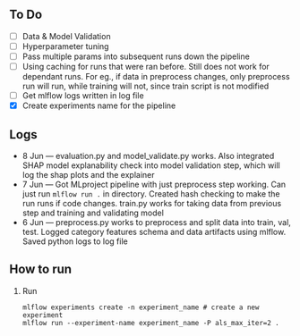 ## To Do
- [ ] Data & Model Validation
- [ ] Hyperparameter tuning
- [ ] Pass multiple params into subsequent runs down the pipeline
- [ ] Using caching for runs that were ran before. Still does not work for dependant runs. For eg., if data in preprocess changes, only preprocess run will run, while training will not, since train script is not modified
- [ ] Get mlflow logs written in log file
- [x] Create experiments name for the pipeline

## Logs
* 8 Jun — evaluation.py and model_validate.py works. Also integrated SHAP model explanability check into model validation step, which will log the shap plots and the explainer
* 7 Jun — Got MLproject pipeline with just preprocess step working. Can just run `mlflow run .` in directory. Created hash checking to make the run runs if code changes. train.py works for taking data from previous step and training and validating model
* 6 Jun — preprocess.py works to preprocess and split data into train, val, test. Logged category features schema and data artifacts using mlflow. Saved python logs to log file

## How to run
1. Run
    ```
    mlflow experiments create -n experiment_name # create a new experiment
    mlflow run --experiment-name experiment_name -P als_max_iter=2 .
    ```